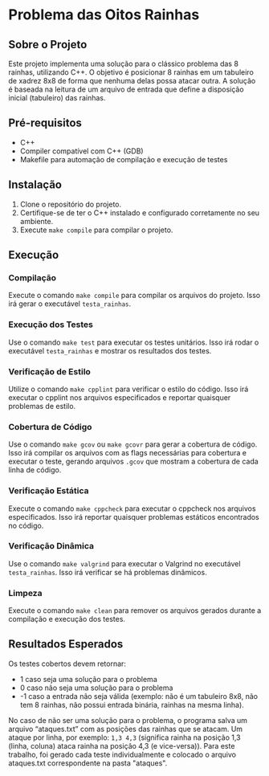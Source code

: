 # Problema das Oitos Rainhas

## Sobre o Projeto

Este projeto implementa uma solução para o clássico problema das 8 rainhas, utilizando C++. O objetivo é posicionar 8 rainhas em um tabuleiro de xadrez 8x8 de forma que nenhuma delas possa atacar outra. A solução é baseada na leitura de um arquivo de entrada que define a disposição inicial (tabuleiro) das rainhas.

## Pré-requisitos

- C++
- Compiler compatível com C++ (GDB)
- Makefile para automação de compilação e execução de testes

## Instalação

1. Clone o repositório do projeto.
2. Certifique-se de ter o C++ instalado e configurado corretamente no seu ambiente.
3. Execute `make compile` para compilar o projeto.

## Execução

### Compilação

Execute o comando `make compile` para compilar os arquivos do projeto. Isso irá gerar o executável `testa_rainhas`.

### Execução dos Testes

Use o comando `make test` para executar os testes unitários. Isso irá rodar o executável `testa_rainhas` e mostrar os resultados dos testes.

### Verificação de Estilo

Utilize o comando `make cpplint` para verificar o estilo do código. Isso irá executar o cpplint nos arquivos especificados e reportar quaisquer problemas de estilo.

### Cobertura de Código

Use o comando `make gcov` ou `make gcovr` para gerar a cobertura de código. Isso irá compilar os arquivos com as flags necessárias para cobertura e executar o teste, gerando arquivos `.gcov` que mostram a cobertura de cada linha de código.

### Verificação Estática

Execute o comando `make cppcheck` para executar o cppcheck nos arquivos especificados. Isso irá reportar quaisquer problemas estáticos encontrados no código.

### Verificação Dinâmica

Use o comando `make valgrind` para executar o Valgrind no executável `testa_rainhas`. Isso irá verificar se há problemas dinâmicos.

### Limpeza

Execute o comando `make clean` para remover os arquivos gerados durante a compilação e execução dos testes.

## Resultados Esperados

Os testes cobertos devem retornar:
- 1 caso seja uma solução para o problema
- 0 caso não seja uma solução para o problema
- -1 caso a entrada não seja válida (exemplo: não é um tabuleiro 8x8, não tem 8 rainhas, não possui entrada binária, rainhas na mesma linha).

No caso de não ser uma solução para o problema, o programa salva um arquivo “ataques.txt” com as posições das rainhas que se atacam. Um ataque por linha, por exemplo: `1,3 4,3` (significa rainha na posição 1,3 (linha, coluna) ataca rainha na posição 4,3 (e vice-versa)).
Para este trabalho, foi gerado cada teste individualmente e colocado o arquivo ataques.txt correspondente na pasta "ataques".